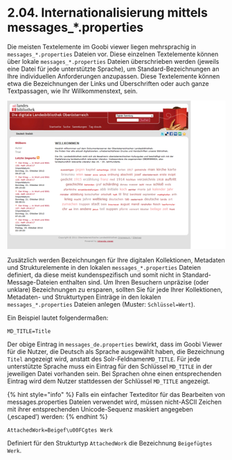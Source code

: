 # 2.04. Internationalisierung mittels messages\_\*.properties

Die meisten Textelemente im Goobi viewer liegen mehrsprachig in `messages_*.properties` Dateien vor. Diese einzelnen Textelemente können über lokale `messages_*.properties` Dateien überschrieben werden \(jeweils eine Datei für jede unterstützte Sprache\), um Standard-Bezeichnungen an Ihre individuellen Anforderungen anzupassen. Diese Textelemente können etwa die Bezeichnungen der Links und Überschriften oder auch ganze Textpassagen, wie Ihr Willkommenstext, sein. 

![](../.gitbook/assets/internationalisierung-mittels-messages.png)

Zusätzlich werden Bezeichnungen für Ihre digitalen Kollektionen, Metadaten und Strukturelemente in den lokalen `messages_*.properties` Dateien definiert, da diese meist kundenspezifisch und somit nicht in Standard-Message-Dateien enthalten sind. Um Ihren Besuchern unpräzise \(oder unklare\) Bezeichnungen zu ersparen, sollten Sie für jede Ihrer Kollektionen, Metadaten- und Strukturtypen Einträge in den lokalen `messages_*.properties` Dateien anlegen \(Muster: `Schlüssel=Wert`\).

Ein Beispiel lautet folgendermaßen:

```text
MD_TITLE=Title
```

Der obige Eintrag in `messages_de.properties` bewirkt, dass im Goobi Viewer für die Nutzer, die Deutsch als Sprache ausgewählt haben, die Bezeichnung `Titel` angezeigt wird, anstatt des Solr-Feldnamen`MD_TITLE`. Für jede unterstützte Sprache muss ein Eintrag für den Schlüssel `MD_TITLE` in der jeweiligen Datei vorhanden sein. Bei Sprachen ohne einen entsprechenden Eintrag wird dem Nutzer stattdessen der Schlüssel `MD_TITLE` angezeigt.

{% hint style="info" %}
Falls ein einfacher Texteditor für das Bearbeiten von messages.properties Dateien verwendet wird, müssen nicht-ASCII Zeichen mit ihrer entsprechenden Unicode-Sequenz maskiert angegeben \(‚escaped’\) werden:
{% endhint %}

```text
AttachedWork=Beigef\u00FCgtes Werk
```

Definiert für den Strukturtyp `AttachedWork` die Bezeichnung `Beigefügtes Werk`.

